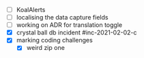 * [ ] KoalAlerts
* [ ] localising the data capture fields
* [ ] working on ADR for translation toggle
* [x] crystal ball db incident #inc-2021-02-02-c
* [x] marking coding challenges
  * [x] weird zip one
